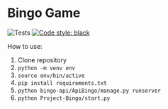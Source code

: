 
# Bingo Game

![Tests](https://github.com/crisboleda/Game-Bingo/actions/workflows/testing-action.yml/badge.svg?branch=master)
[![Code style: black](https://img.shields.io/badge/code%20style-black-000000.svg)](https://github.com/psf/black)

How to use:

1. Clone repository
2. `python -m venv env`
3. `source env/bin/active`
4. `pip install requirements.txt`
5. `python bingo-api/ApiBingo/manage.py runserver`
5. `python Project-Bingo/start.py`

